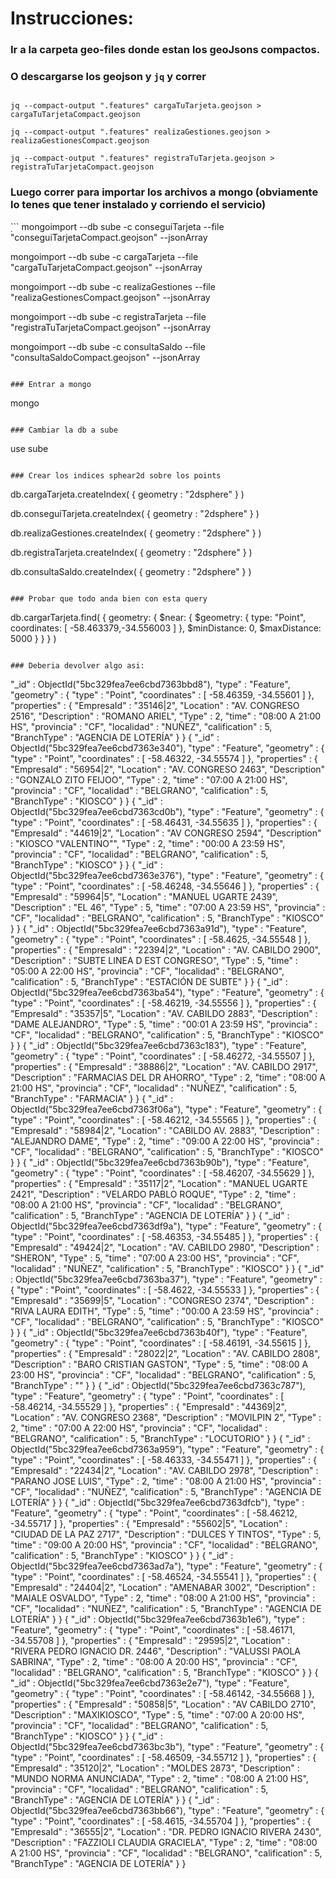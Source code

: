 # Instrucciones:

### Ir a la carpeta geo-files donde estan los geoJsons compactos.

### O descargarse los geojson y `jq` y correr

```jq --compact-output ".features" conseguiTarjeta.geojson > conseguiTarjetaCompact.geojson

jq --compact-output ".features" cargaTuTarjeta.geojson > cargaTuTarjetaCompact.geojson

jq --compact-output ".features" realizaGestiones.geojson > realizaGestionesCompact.geojson

jq --compact-output ".features" registraTuTarjeta.geojson > registraTuTarjetaCompact.geojson
```



### Luego correr para importar los archivos a mongo (obviamente lo tenes que tener instalado y corriendo el servicio)

̣```
mongoimport --db sube -c conseguiTarjeta --file "conseguiTarjetaCompact.geojson" --jsonArray

mongoimport --db sube -c cargaTarjeta --file "cargaTuTarjetaCompact.geojson" --jsonArray

mongoimport --db sube -c realizaGestiones --file "realizaGestionesCompact.geojson" --jsonArray

mongoimport --db sube -c registraTarjeta --file "registraTuTarjetaCompact.geojson" --jsonArray

mongoimport --db sube -c consultaSaldo --file "consultaSaldoCompact.geojson" --jsonArray
```

### Entrar a mongo

```
mongo
```

### Cambiar la db a sube

```
use sube
```

### Crear los indices sphear2d sobre los points

```
db.cargaTarjeta.createIndex( { geometry : "2dsphere" } )

db.conseguiTarjeta.createIndex( { geometry : "2dsphere" } )

db.realizaGestiones.createIndex( { geometry : "2dsphere" } )

db.registraTarjeta.createIndex( { geometry : "2dsphere" } )

db.consultaSaldo.createIndex( { geometry : "2dsphere" } )
```

### Probar que todo anda bien con esta query

```
db.cargarTarjeta.find(
   {
     geometry:
       { $near:
          {
            $geometry: { type: "Point",  coordinates: [ -58.463379,-34.556003 ] },
            $minDistance: 0,
            $maxDistance: 5000
          }
       }
   }
)
```

### Deberia devolver algo asi:
```
 "_id" : ObjectId("5bc329fea7ee6cbd7363bbd8"), "type" : "Feature", "geometry" : { "type" : "Point", "coordinates" : [ -58.46359, -34.55601 ] }, "properties" : { "EmpresaId" : "35146|2", "Location" : "AV. CONGRESO 2516", "Description" : "ROMANO ARIEL", "Type" : 2, "time" : "08:00 A 21:00 HS", "provincia" : "CF", "localidad" : "NUÑEZ", "calification" : 5, "BranchType" : "AGENCIA DE LOTERÍA" } }
{ "_id" : ObjectId("5bc329fea7ee6cbd7363e340"), "type" : "Feature", "geometry" : { "type" : "Point", "coordinates" : [ -58.46322, -34.55574 ] }, "properties" : { "EmpresaId" : "56954|2", "Location" : "AV. CONGRESO 2463", "Description" : "GONZALO ZITO FEIJOO", "Type" : 2, "time" : "07:00 A 21:00 HS", "provincia" : "CF", "localidad" : "BELGRANO", "calification" : 5, "BranchType" : "KIOSCO" } }
{ "_id" : ObjectId("5bc329fea7ee6cbd7363cd0b"), "type" : "Feature", "geometry" : { "type" : "Point", "coordinates" : [ -58.46431, -34.55635 ] }, "properties" : { "EmpresaId" : "44619|2", "Location" : "AV CONGRESO 2594", "Description" : "KIOSCO \"VALENTINO\"", "Type" : 2, "time" : "00:00 A 23:59 HS", "provincia" : "CF", "localidad" : "BELGRANO", "calification" : 5, "BranchType" : "KIOSCO" } }
{ "_id" : ObjectId("5bc329fea7ee6cbd7363e376"), "type" : "Feature", "geometry" : { "type" : "Point", "coordinates" : [ -58.46248, -34.55646 ] }, "properties" : { "EmpresaId" : "59964|5", "Location" : "MANUEL UGARTE 2439", "Description" : "EL 46", "Type" : 5, "time" : "07:00 A 23:59 HS", "provincia" : "CF", "localidad" : "BELGRANO", "calification" : 5, "BranchType" : "KIOSCO" } }
{ "_id" : ObjectId("5bc329fea7ee6cbd7363a91d"), "type" : "Feature", "geometry" : { "type" : "Point", "coordinates" : [ -58.4625, -34.55548 ] }, "properties" : { "EmpresaId" : "22394|2", "Location" : "AV. CABILDO 2900", "Description" : "SUBTE LINEA D EST CONGRESO", "Type" : 5, "time" : "05:00 A 22:00 HS", "provincia" : "CF", "localidad" : "BELGRANO", "calification" : 5, "BranchType" : "ESTACIÓN DE SUBTE" } }
{ "_id" : ObjectId("5bc329fea7ee6cbd7363ba54"), "type" : "Feature", "geometry" : { "type" : "Point", "coordinates" : [ -58.46219, -34.55556 ] }, "properties" : { "EmpresaId" : "35357|5", "Location" : "AV. CABILDO 2883", "Description" : "DAME ALEJANDRO", "Type" : 5, "time" : "00:01 A 23:59 HS", "provincia" : "CF", "localidad" : "BELGRANO", "calification" : 5, "BranchType" : "KIOSCO" } }
{ "_id" : ObjectId("5bc329fea7ee6cbd7363c183"), "type" : "Feature", "geometry" : { "type" : "Point", "coordinates" : [ -58.46272, -34.55507 ] }, "properties" : { "EmpresaId" : "38886|2", "Location" : "AV. CABILDO 2917", "Description" : "FARMACIAS DEL DR AHORRO", "Type" : 2, "time" : "08:00 A 21:00 HS", "provincia" : "CF", "localidad" : "NUÑEZ", "calification" : 5, "BranchType" : "FARMACIA" } }
{ "_id" : ObjectId("5bc329fea7ee6cbd7363f06a"), "type" : "Feature", "geometry" : { "type" : "Point", "coordinates" : [ -58.46212, -34.55565 ] }, "properties" : { "EmpresaId" : "58984|2", "Location" : "CABILDO AV. 2883", "Description" : "ALEJANDRO DAME", "Type" : 2, "time" : "09:00 A 22:00 HS", "provincia" : "CF", "localidad" : "BELGRANO", "calification" : 5, "BranchType" : "KIOSCO" } }
{ "_id" : ObjectId("5bc329fea7ee6cbd7363b90b"), "type" : "Feature", "geometry" : { "type" : "Point", "coordinates" : [ -58.46207, -34.55629 ] }, "properties" : { "EmpresaId" : "35117|2", "Location" : "MANUEL UGARTE 2421", "Description" : "VELARDO PABLO ROQUE", "Type" : 2, "time" : "08:00 A 21:00 HS", "provincia" : "CF", "localidad" : "BELGRANO", "calification" : 5, "BranchType" : "AGENCIA DE LOTERÍA" } }
{ "_id" : ObjectId("5bc329fea7ee6cbd7363df9a"), "type" : "Feature", "geometry" : { "type" : "Point", "coordinates" : [ -58.46353, -34.55485 ] }, "properties" : { "EmpresaId" : "49424|2", "Location" : "AV. CABILDO 2980", "Description" : "SHERON", "Type" : 5, "time" : "07:00 A 23:00 HS", "provincia" : "CF", "localidad" : "NUÑEZ", "calification" : 5, "BranchType" : "KIOSCO" } }
{ "_id" : ObjectId("5bc329fea7ee6cbd7363ba37"), "type" : "Feature", "geometry" : { "type" : "Point", "coordinates" : [ -58.4622, -34.55533 ] }, "properties" : { "EmpresaId" : "35699|5", "Location" : "CONGRESO 2374", "Description" : "RIVA LAURA EDITH", "Type" : 5, "time" : "00:00 A 23:59 HS", "provincia" : "CF", "localidad" : "BELGRANO", "calification" : 5, "BranchType" : "KIOSCO" } }
{ "_id" : ObjectId("5bc329fea7ee6cbd7363b40f"), "type" : "Feature", "geometry" : { "type" : "Point", "coordinates" : [ -58.46191, -34.55615 ] }, "properties" : { "EmpresaId" : "28022|2", "Location" : "AV. CABILDO 2808", "Description" : "BARO CRISTIAN GASTON", "Type" : 5, "time" : "08:00 A 23:00 HS", "provincia" : "CF", "localidad" : "BELGRANO", "calification" : 5, "BranchType" : "" } }
{ "_id" : ObjectId("5bc329fea7ee6cbd7363c787"), "type" : "Feature", "geometry" : { "type" : "Point", "coordinates" : [ -58.46214, -34.55529 ] }, "properties" : { "EmpresaId" : "44369|2", "Location" : "AV. CONGRESO 2368", "Description" : "MOVILPIN 2", "Type" : 2, "time" : "07:00 A 22:00 HS", "provincia" : "CF", "localidad" : "BELGRANO", "calification" : 5, "BranchType" : "LOCUTORIO" } }
{ "_id" : ObjectId("5bc329fea7ee6cbd7363a959"), "type" : "Feature", "geometry" : { "type" : "Point", "coordinates" : [ -58.46333, -34.55471 ] }, "properties" : { "EmpresaId" : "22434|2", "Location" : "AV. CABILDO 2978", "Description" : "PARANO JOSE LUIS", "Type" : 2, "time" : "08:00 A 21:00 HS", "provincia" : "CF", "localidad" : "NUÑEZ", "calification" : 5, "BranchType" : "AGENCIA DE LOTERÍA" } }
{ "_id" : ObjectId("5bc329fea7ee6cbd7363dfcb"), "type" : "Feature", "geometry" : { "type" : "Point", "coordinates" : [ -58.46212, -34.55717 ] }, "properties" : { "EmpresaId" : "55602|5", "Location" : "CIUDAD DE LA PAZ 2717", "Description" : "DULCES Y TINTOS", "Type" : 5, "time" : "09:00 A 20:00 HS", "provincia" : "CF", "localidad" : "BELGRANO", "calification" : 5, "BranchType" : "KIOSCO" } }
{ "_id" : ObjectId("5bc329fea7ee6cbd7363ad7a"), "type" : "Feature", "geometry" : { "type" : "Point", "coordinates" : [ -58.46524, -34.55541 ] }, "properties" : { "EmpresaId" : "24404|2", "Location" : "AMENABAR 3002", "Description" : "MAIALE OSVALDO", "Type" : 2, "time" : "08:00 A 21:00 HS", "provincia" : "CF", "localidad" : "NUÑEZ", "calification" : 5, "BranchType" : "AGENCIA DE LOTERÍA" } }
{ "_id" : ObjectId("5bc329fea7ee6cbd7363b1e6"), "type" : "Feature", "geometry" : { "type" : "Point", "coordinates" : [ -58.46171, -34.55708 ] }, "properties" : { "EmpresaId" : "29595|2", "Location" : "RIVERA PEDRO IGNACIO DR. 2446", "Description" : "VALUSSI PAOLA SABRINA", "Type" : 2, "time" : "08:00 A 20:00 HS", "provincia" : "CF", "localidad" : "BELGRANO", "calification" : 5, "BranchType" : "KIOSCO" } }
{ "_id" : ObjectId("5bc329fea7ee6cbd7363e2e7"), "type" : "Feature", "geometry" : { "type" : "Point", "coordinates" : [ -58.46142, -34.55668 ] }, "properties" : { "EmpresaId" : "50858|5", "Location" : "AV CABILDO 2710", "Description" : "MAXIKIOSCO", "Type" : 5, "time" : "07:00 A 20:00 HS", "provincia" : "CF", "localidad" : "BELGRANO", "calification" : 5, "BranchType" : "KIOSCO" } }
{ "_id" : ObjectId("5bc329fea7ee6cbd7363bc3b"), "type" : "Feature", "geometry" : { "type" : "Point", "coordinates" : [ -58.46509, -34.55712 ] }, "properties" : { "EmpresaId" : "35120|2", "Location" : "MOLDES 2873", "Description" : "MUNDO NORMA ANUNCIADA", "Type" : 2, "time" : "08:00 A 21:00 HS", "provincia" : "CF", "localidad" : "BELGRANO", "calification" : 5, "BranchType" : "AGENCIA DE LOTERÍA" } }
{ "_id" : ObjectId("5bc329fea7ee6cbd7363bb66"), "type" : "Feature", "geometry" : { "type" : "Point", "coordinates" : [ -58.4615, -34.55704 ] }, "properties" : { "EmpresaId" : "36555|2", "Location" : "DR. PEDRO IGNACIO RIVERA 2430", "Description" : "FAZZIOLI CLAUDIA GRACIELA", "Type" : 2, "time" : "08:00 A 21:00 HS", "provincia" : "CF", "localidad" : "BELGRANO", "calification" : 5, "BranchType" : "AGENCIA DE LOTERÍA" } }
```